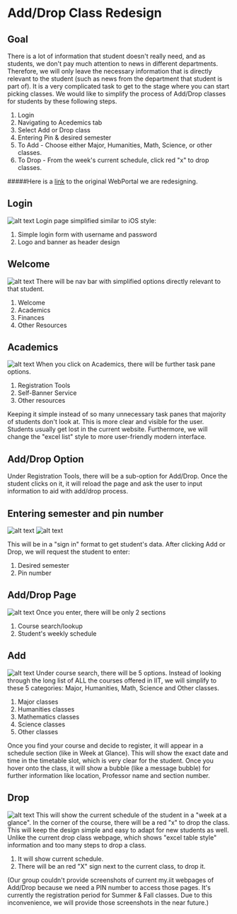 # Add/Drop Class Redesign

## Goal
There is a lot of information that student doesn't really need, and as students, we don't pay much attention to news in different departments. Therefore, we will only leave the necessary information that is directly relevant to the student (such as news from the department that student is part of). It is a very complicated task to get to the stage where you can start picking classes. 
We would like to simplify the process of Add/Drop classes for students by these following steps. 

1. Login
2. Navigating to Acedemics tab
3. Select Add or Drop class
4. Entering Pin & desired semester
5. To Add - Choose either Major, Humanities, Math, Science, or other classes.
6. To Drop - From the week's current schedule, click red "x" to drop classes.

#####Here is a [link](https://my.iit.edu) to the original WebPortal we are redesigning.

## Login
![alt text](https://github.com/DanielKolodziej/WebPortalRedesign/blob/master/task-analysis/login.JPG "login")
Login page simplified similar to iOS style: 

1. Simple login form with username and password
2. Logo and banner as header design

## Welcome
![alt text](https://github.com/DanielKolodziej/WebPortalRedesign/blob/master/task-analysis/welcome.JPG "welcome")
There will be nav bar with simplified options directly relevant to that student. 

1. Welcome
2. Academics
3. Finances
4. Other Resources

## Academics
![alt text](https://github.com/DanielKolodziej/WebPortalRedesign/blob/master/task-analysis/academics.JPG "academics")
When you click on Academics, there will be further task pane options.

1. Registration Tools
2. Self-Banner Service
3. Other resources

Keeping it simple instead of so many unnecessary task panes that majority of students don't look at. This is more clear and visible for the user. Students usually get lost in the current website. Furthermore, we will change the "excel list" style to more user-friendly modern interface. 

## Add/Drop Option
Under Registration Tools, there will be a sub-option for Add/Drop. Once the student clicks on it, it will reload the page and ask the user to input information to aid with add/drop process.

## Entering semester and pin number
![alt text](https://github.com/DanielKolodziej/WebPortalRedesign/blob/master/task-analysis/semester.JPG "select semester")
![alt text](https://github.com/DanielKolodziej/WebPortalRedesign/blob/master/task-analysis/pin.JPG "select pin")

This will be in a "sign in" format to get student's data.
After clicking Add or Drop, we will request the student to enter:

1. Desired semester
2. Pin number

## Add/Drop Page
![alt text](https://github.com/DanielKolodziej/WebPortalRedesign/blob/master/task-analysis/courses.JPG "courses category")
Once you enter, there will be only 2 sections

1. Course search/lookup
2. Student's weekly schedule

## Add
![alt text](https://github.com/DanielKolodziej/WebPortalRedesign/blob/master/task-analysis/itm.JPG "individual courses")
Under course search, there will be 5 options. Instead of looking through the long list of ALL the courses offered in IIT, we will simplify to these 5 categories: Major, Humanities, Math, Science and Other classes.

1. Major classes
2. Humanities classes
3. Mathematics classes
4. Science classes
5. Other classes

Once you find your course and decide to register, it will appear in a schedule section (like in Week at Glance). This will show the exact date and time in the timetable slot, which is very clear for the student. Once you hover onto the class, it will show a bubble (like a message bubble) for further information like location, Professor name and section number.

## Drop
![alt text](https://github.com/DanielKolodziej/WebPortalRedesign/blob/master/task-analysis/add-drop.JPG "week's schedule")
This will show the current schedule of the student in a "week at a glance". In the corner of the course, there will be a red "x" to drop the class. This will keep the design simple and easy to adapt for new students as well. Unlike the current drop class webpage, which shows "excel table style" information and too many steps to drop a class. 

1. It will show current schedule.
2. There will be an red "X" sign next to the current class, to drop it. 

(Our group couldn't provide screenshots of current my.iit webpages of Add/Drop because we need a PIN number to access those pages. It's currently the registration period for Summer & Fall classes. Due to this inconvenience, we will provide those screenshots in the near future.)
